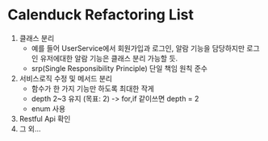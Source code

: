 # Calenduck Refactoring List

1. 클래스 분리
   - 예를 들어 UserService에서 회원가입과 로그인, 알람 기능을 담당하지만 로그인 유저에대한 알람 기능은 클래스 분리 가능할 듯. 
   - srp(Single Responsibility Principle) 단일 책임 원칙 준수
2. 서비스로직 수정 및 메서드 분리
   - 함수가 한 가지 기능만 하도록 최대한 작게
   - depth 2~3 유지 (목표: 2) -> for,if 같이쓰면 depth = 2
   - enum 사용
3. Restful Api 확인
4. 그 외...

